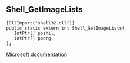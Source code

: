## Shell_GetImageLists

```
[DllImport("shell32.dll")]
public static extern int Shell_GetImageLists(
   IntPtr[] ppshil,
   IntPtr[] ppdrg
);
```

[Microsoft documentation](https://docs.microsoft.com/en-us/windows/win32/api/shlobj_core/nf-shlobj_core-shell_getimagelists)
